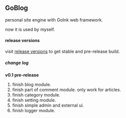 ## GoBlog

personal site engine with GoInk web framework.

now it is used by myself.

#### release versions

visit [release versions](https://github.com/fuxiaohei/GoBlog/releases) to get  stable and pre-release build.

##### change log

**v0.1 pre-release**

1. finish blog module.
2. finish part of comment module. only work for articles.
3. finish category module.
4. finish setting module.
5. finish simple admin and external ui.
6. finish logger module.
